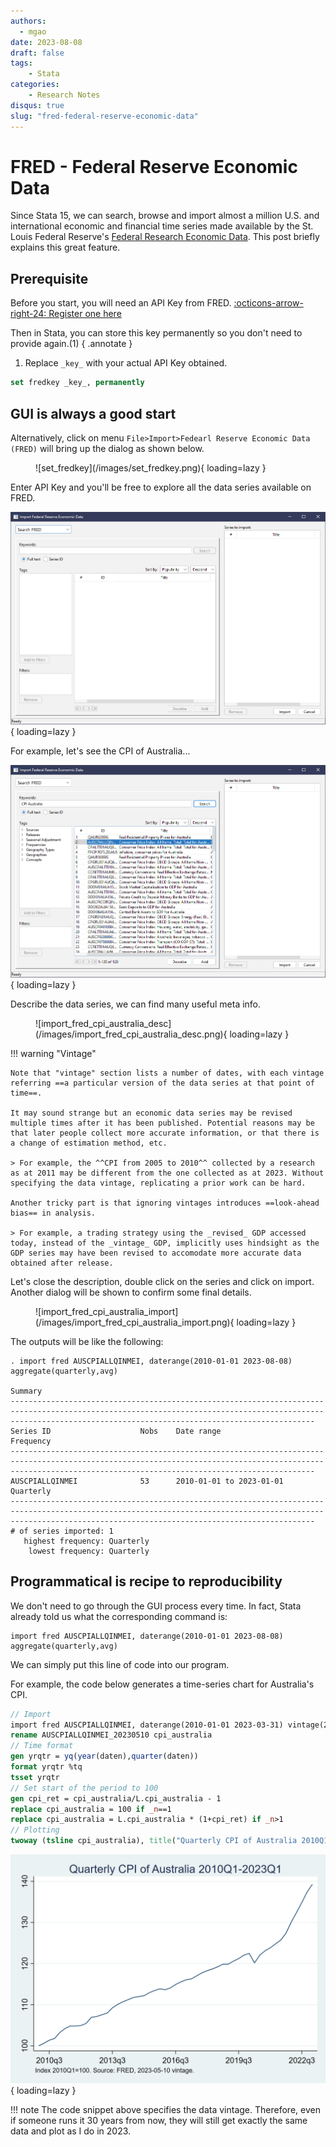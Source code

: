 ```yaml
---
authors:
  - mgao
date: 2023-08-08
draft: false
tags:
    - Stata
categories:
    - Research Notes
disqus: true
slug: "fred-federal-reserve-economic-data"
---
```


# FRED - Federal Reserve Economic Data

Since Stata 15, we can search, browse and import almost a million U.S. and international economic and financial time series made available by the St. Louis Federal Reserve's [Federal Research Economic Data](https://fred.stlouisfed.org/). This post briefly explains this great feature.

<!-- more -->

## Prerequisite

Before you start, you will need an API Key from FRED. [:octicons-arrow-right-24: Register one here](https://fred.stlouisfed.org/docs/api/api_key.html)

Then in Stata, you can store this key permanently so you don't need to provide again.(1)
{ .annotate }

1. Replace `_key_` with your actual API Key obtained.

```stata
set fredkey _key_, permanently
```

## GUI is always a good start

Alternatively, click on menu `File>Import>Fedearl Reserve Economic Data (FRED)` will bring up the dialog as shown below.

<figure markdown>
![set_fredkey](/images/set_fredkey.png){ loading=lazy }
</figure>

Enter API Key and you'll be free to explore all the data series available on FRED.

![import_fred](/images/import_fred.png){ loading=lazy }

For example, let's see the CPI of Australia...

![import_fred_cpi_australia](/images/import_fred_cpi_australia.png){ loading=lazy }

Describe the data series, we can find many useful meta info.

<figure markdown>
![import_fred_cpi_australia_desc](/images/import_fred_cpi_australia_desc.png){ loading=lazy }
</figure>

!!! warning "Vintage"

    Note that "vintage" section lists a number of dates, with each vintage referring ==a particular version of the data series at that point of time==.
    
    It may sound strange but an economic data series may be revised multiple times after it has been published. Potential reasons may be that later people collect more accurate information, or that there is a change of estimation method, etc.

    > For example, the ^^CPI from 2005 to 2010^^ collected by a research as at 2011 may be different from the one collected as at 2023. Without specifying the data vintage, replicating a prior work can be hard.

    Another tricky part is that ignoring vintages introduces ==look-ahead bias== in analysis.

    > For example, a trading strategy using the _revised_ GDP accessed today, instead of the _vintage_ GDP, implicitly uses hindsight as the GDP series may have been revised to accomodate more accurate data obtained after release.

Let's close the description, double click on the series and click on import. Another dialog will be shown to confirm some final details.

<figure markdown>
![import_fred_cpi_australia_import](/images/import_fred_cpi_australia_import.png){ loading=lazy }
</figure>

The outputs will be like the following:

```stat
. import fred AUSCPIALLQINMEI, daterange(2010-01-01 2023-08-08) aggregate(quarterly,avg)

Summary
----------------------------------------------------------------------------------------------------------------------------------------------------------------------------------------------------------------
Series ID                    Nobs    Date range                Frequency
----------------------------------------------------------------------------------------------------------------------------------------------------------------------------------------------------------------
AUSCPIALLQINMEI              53      2010-01-01 to 2023-01-01  Quarterly
----------------------------------------------------------------------------------------------------------------------------------------------------------------------------------------------------------------
# of series imported: 1
   highest frequency: Quarterly
    lowest frequency: Quarterly
```

## Programmatical is recipe to reproducibility

We don't need to go through the GUI process every time. In fact, Stata already told us what the corresponding command is:

```stat
import fred AUSCPIALLQINMEI, daterange(2010-01-01 2023-08-08) aggregate(quarterly,avg)
```

We can simply put this line of code into our program.

For example, the code below generates a time-series chart for Australia's CPI.

```stata
// Import
import fred AUSCPIALLQINMEI, daterange(2010-01-01 2023-03-31) vintage(2023-05-10) aggregate(quarterly,avg) clear
rename AUSCPIALLQINMEI_20230510 cpi_australia
// Time format
gen yrqtr = yq(year(daten),quarter(daten))
format yrqtr %tq
tsset yrqtr
// Set start of the period to 100
gen cpi_ret = cpi_australia/L.cpi_australia - 1
replace cpi_australia = 100 if _n==1
replace cpi_australia = L.cpi_australia * (1+cpi_ret) if _n>1
// Plotting
twoway (tsline cpi_australia), title("Quarterly CPI of Australia 2010Q1-2023Q1") ytitle("") ttitle("") note("Index 2010Q1=100. Source: FRED, 2023-05-10 vintage.")
```

![import_fred_cpi_australia_example](/images/import_fred_cpi_australia_example.png){ loading=lazy }

!!! note
    The code snippet above specifies the data vintage. Therefore, even if someone runs it 30 years from now, they will still get exactly the same data and plot as I do in 2023.
